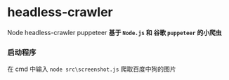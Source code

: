 # headless-crawler
Node headless-crawler puppeteer
__基于 `Node.js` 和 谷歌 `puppeteer` 的小爬虫__

### 启动程序
在 cmd 中输入
``node src\screenshot.js`` 
爬取百度中狗的图片

